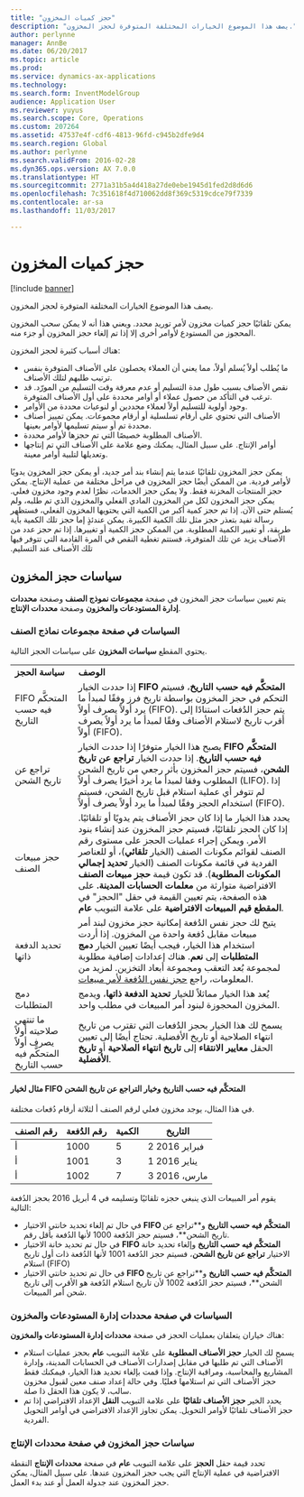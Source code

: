 ```yaml
---
title: "حجز كميات المخزون"
description: "يصف هذا الموضوع الخيارات المختلفة المتوفرة لحجز المخزون."
author: perlynne
manager: AnnBe
ms.date: 06/20/2017
ms.topic: article
ms.prod: 
ms.service: dynamics-ax-applications
ms.technology: 
ms.search.form: InventModelGroup
audience: Application User
ms.reviewer: yuyus
ms.search.scope: Core, Operations
ms.custom: 207264
ms.assetid: 47537e4f-cdf6-4813-96fd-c945b2dfe9d4
ms.search.region: Global
ms.author: perlynne
ms.search.validFrom: 2016-02-28
ms.dyn365.ops.version: AX 7.0.0
ms.translationtype: HT
ms.sourcegitcommit: 2771a31b5a4d418a27de0ebe1945d1fed2d8d6d6
ms.openlocfilehash: 7c351618f4d710062dd8f369c5319cdce79f7339
ms.contentlocale: ar-sa
ms.lasthandoff: 11/03/2017

---
```


# <a name="reserve-inventory-quantities"></a>حجز كميات المخزون

[!include [banner](../includes/banner.md)]

يصف هذا الموضوع الخيارات المختلفة المتوفرة لحجز المخزون.

يمكن تلقائيًا حجز كميات مخزون لأمر توريد محدد. ويعني هذا أنه لا يمكن سحب المخزون المحجوز من المستودع لأوامر أخرى إلا إذا تم إلغاء حجز المخزون أو جزء منه.

هناك أسباب كثيرة لحجز المخزون:
-   ما يُطلب أولاً يُسلم أولاً، مما يعني أن العملاء يحصلون على الأصناف المتوفرة بنفس ترتيب طلبهم لتلك الأصناف.
-   نقص الأصناف بسبب طول مدة التسليم أو عدم معرفة وقت التسليم من المورّد. قد ترغب في التأكد من حصول عملاء أو أوامر محددة على أول الأصناف المتوفرة.
-   وجود أولوية للتسليم أولاً لعملاء محددين أو لنوعيات محددة من الأوامر.
-   الأصناف التي تحتوي على أرقام تسلسلية أو أرقام مجموعات. يمكن تمييز أصناف محددة تم أو سيتم تسليمها لأوامر بعينها.
-   الأصناف المطلوبة خصيصًا التي تم حجزها لأوامر محددة.
-   أوامر الإنتاج. على سبيل المثال، يمكنك وضع علامة على الأصناف التي تم إنتاجها وتعديلها لتلبية أوامر معينة.

يمكن حجز المخزون تلقائيًا عندما يتم إنشاء بند أمر جديد، أو يمكن حجز المخزون يدويًا لأوامر فردية. ‬‏‫من الممكن أيضًا حجز المخزون في مراحل مختلفة من عملية الإنتاج.‬‏‫ يمكن حجز المنتجات المخزنة فقط. ولا يمكن حجز الخدمات، نظرًا لعدم وجود مخزون فعلي. يمكن حجز المخزون لكل من المخزون المادي الفعلي والمخزون الذي تم طلبه، ولم يُستلم حتى الآن. إذا تم حجز كمية أكبر من الكمية التي يحتويها المخزون الفعلي، فستظهر رسالة تفيد بتعذر حجز مثل تلك الكمية الكبيرة. يمكن عندئذٍ إما حجز تلك الكمية بأية طريقة، أو تغيير الكمية المطلوبة. من الممكن حجز الكمية أو تغييرها. إذا تم حجز عدد من الأصناف يزيد عن تلك المتوفرة، فستتم تغطية النقص في المرة القادمة التي تتوفر فيها تلك الأصناف عند التسليم.

## <a name="inventory-reservation-policies"></a>سياسات حجز المخزون
يتم تعيين سياسات حجز المخزون في صفحة **مجموعات نموذج الصنف** وصفحة **محددات إدارة المستودعات والمخزون‬** وصفحة **محددات الإنتاج**.
### <a name="policies-on-the-item-model-groups-page"></a>السياسات في صفحة مجموعات نماذج الصنف‬

يحتوي المقطع **سياسات المخزون** على سياسات الحجز التالية.

|                         |                                                                                                                                                                                                                                                                                                                                                                                                                                                                                                                                                    |
|-------------------------|----------------------------------------------------------------------------------------------------------------------------------------------------------------------------------------------------------------------------------------------------------------------------------------------------------------------------------------------------------------------------------------------------------------------------------------------------------------------------------------------------------------------------------------------------|
| **سياسة الحجز**  | **الوصف**                                                                                                                                                                                                                                                                                                                                                                                                                                                                                                                                    |
| FIFO المتحكَّم فيه حسب التاريخ    | إذا حددت الخيار **FIFO المتحكَّم فيه حسب التاريخ‬**، فسيتم التحكم في حجز المخزون بواسطة تاريخ فرز وفقًا لمبدأ ما يرد أولاً يصرف أولاً‬ (FIFO). يتم حجز الدُفعات استنادًا إلى أقرب تاريخ لاستلام الأصناف وفقًا لمبدأ ما يرد أولاً يصرف أولاً‬ (FIFO).                                                                                                                                                                                                                                                                       |
| تراجع عن تاريخ الشحن | يصبح هذا الخيار متوفرًا إذا حددت الخيار **FIFO المتحكَّم فيه حسب التاريخ‬**. إذا حددت الخيار **تراجع عن تاريخ الشحن‬**، فسيتم حجز المخزون بأثر رجعي من تاريخ الشحن المطلوب وفقا لمبدأ ما يرد أخيرًا يصرف أولاً‬ (LIFO). إذا لم تتوفر أي عملية استلام قبل تاريخ الشحن، فسيتم استخدام الحجز وفقًا لمبدأ ما يرد أولاً يصرف أولاً‬ (FIFO).                                                                                                                                                                                                           |
| حجز مبيعات الصنف  | يحدد هذا الخيار ما إذا كان حجز الأصناف يتم يدويًا أو تلقائيًا. إذا كان الحجز تلقائيًا، فسيتم حجز المخزون عند إنشاء بنود الأمر. ويمكن إجراء عمليات الحجز على مستوى رقم الصنف لقوائم مكونات الصنف (الخيار **تلقائي**)، أو للعناصر الفردية في قائمة مكونات الصنف (الخيار **تحديد إجمالي المكونات المطلوبة‬**). قد تكون قيمة **حجز مبيعات الصنف** الافتراضية متوارثة من **معلمات الحسابات المدينة.** على هذه الصفحة، يتم تعيين القيمة في حقل "الحجز" في **المقطع** **قيم المبيعات الافتراضية** على علامة التبويب **عام**. |
| تحديد الدفعة ذاتها    | يتيح لك حجز نفس الدُفعة إمكانية حجز مخزون لبند أمر مبيعات مقابل دُفعة واحدة من المخزون. إذا أردت استخدام هذا الخيار، فيجب أيضًا تعيين الخيار **دمج المتطلبات‬** إلى **نعم**. هناك إعدادات إضافية مطلوبة لمجموعة بُعد التعقب‬ ومجموعة أبعاد التخزين. لمزيد من المعلومات، راجع [حجز نفس الدُفعة لأمر مبيعات](../sales-marketing/reserve-same-batch-sales-order.md).                                                          |
| دمج المتطلبات | يُعد هذا الخيار مماثلاً للخيار **تحديد الدفعة ذاتها‬**، ويدمج المخزون المحجوزة لبنود أمر المبيعات في مطلب واحد.                                                                                                                                                                                                                                                                                                                                                                                      |
| ما تنتهي صلاحيته أولاً يصرف أولاً المتحكَّم فيه حسب التاريخ    | يسمح لك هذا الخيار بحجز الدُفعات التي تقترب من تاريخ انتهاء الصلاحية أو تاريخ الأفضلية. تحتاج أيضًا إلى تعيين الحقل **معايير الانتقاء‬** إلى **تاريخ انتهاء الصلاحية** أو **تاريخ الأفضلية**.                                                                                                                                                                                                                                                                                                                              |

#### <a name="example-for-fifo-date-controlled-and-backward-from-ship-date"></a>مثال لخيار FIFO المتحكَّم فيه حسب التاريخ‬ وخيار التراجع عن تاريخ الشحن‬

في هذا المثال، يوجد مخزون فعلي لرقم الصنف أ لثلاثة أرقام دُفعات مختلفة.

| رقم الصنف | رقم الدُفعة | الكمية | التاريخ             |
|-------------|--------------|----------|------------------|
| أ           | 1000         | 5        | 2 فبراير 2016 |
| أ           | 1001         | 3        | 1 يناير 2016  |
| أ           | 1002         | 7        | 3 مارس، 2016    |

يقوم أمر المبيعات الذي ينبغي حجزه تلقائيًا وتسليمه في 4 أبريل 2016 بحجز الدُفعة التالية:
-   في حال تم إلغاء تحديد خانتي الاختيار **FIFO المتحكَّم فيه حسب التاريخ‬** و**‏‫تراجع عن تاريخ الشحن‬**، فسيتم حجز الدُفعة 1000 لأنها الدُفعة بأقل رقم.
-   في حال تم تحديد خانة الاختيار **FIFO المتحكَّم فيه حسب التاريخ‬** وإلغاء تحديد خانة الاختيار **تراجع عن تاريخ الشحن**، فسيتم حجز الدُفعة 1001 لأنها الدُفعة ذات أول تاريخ استلام (FIFO)
-   في حال تم تحديد خانتي الاختيار **FIFO المتحكَّم فيه حسب التاريخ‬** و**‏‫تراجع عن تاريخ الشحن‬**، فسيتم حجز الدُفعة 1002 لأن تاريخ استلام الدُفعة هو الأقرب إلى تاريخ شحن أمر المبيعات.

### <a name="policies-on-the-inventory-and-warehouse-management-parameter-page"></a>السياسات في صفحة محددات إدارة المستودعات والمخزون‬

هناك خياران يتعلقان بعمليات الحجز في صفحة **محددات إدارة المستودعات والمخزون‬**:
-   يسمح لك الخيار **حجز الأصناف المطلوبة‬** على علامة التبويب **عام** بحجز عمليات استلام الأصناف التي تم طلبها في مقابل إصدارات الأصناف في الحسابات المدينة، وإدارة المشاريع والمحاسبة، ومراقبة الإنتاج. وإذا قمت بإلغاء تحديد هذا الخيار، فيمكنك فقط حجز الأصناف التي تم استلامها فعليًا. وفي حالة إعداد صنف معين لقبول مخزون سالب، لا يكون هذا الحقل ذا صلة.
-   يحدد الخير **حجز الأصناف تلقائيًا‬** على علامة التبويب **النقل‬** الإعداد الافتراضي إذا تم حجز الأصناف تلقائيًا لأوامر التحويل. يمكن تجاوز الإعداد الافتراضي في أوامر التحويل الفردية.

### <a name="inventory-reservation-policies-on-the-production-parameters-page"></a>سياسات حجز المخزون في صفحة محددات الإنتاج

تحدد قيمة حقل **الحجز** على علامة التبويب **عام** في صفحة **محددات الإنتاج** النقطة الافتراضية في عملية الإنتاج التي يجب حجز المخزون عندها. على سبيل المثال، يمكن حجز المخزون عند جدولة العمل أو عند بدء العمل.

